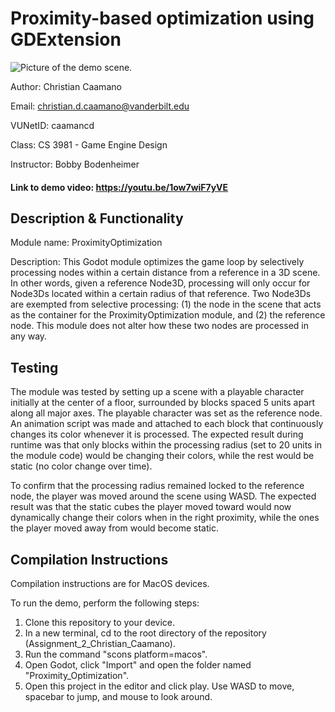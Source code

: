 # Proximity-based optimization using GDExtension

![Picture of the demo scene.](gameplay_thumbnail.png)

Author: Christian Caamano

Email: christian.d.caamano@vanderbilt.edu

VUNetID: caamancd

Class: CS 3981 - Game Engine Design

Instructor: Bobby Bodenheimer


#### Link to demo video: https://youtu.be/1ow7wiF7yVE

## Description & Functionality

Module name: ProximityOptimization

Description: This Godot module optimizes the game loop by selectively processing nodes within a certain distance from a reference in a 3D scene. In other words, given a reference Node3D, processing will only occur for Node3Ds located within a certain radius of that reference. Two Node3Ds are exempted from selective processing: (1) the node in the scene that acts as the container for the ProximityOptimization module, and (2) the reference node. This module does not alter how these two nodes are processed in any way.

## Testing

The module was tested by setting up a scene with a playable character initially at the center of a floor, surrounded by blocks spaced 5 units apart along all major axes. The playable character was set as the reference node. An animation script was made and attached to each block that continuously changes its color whenever it is processed. The expected result during runtime was that only blocks within the processing radius (set to 20 units in the module code) would be changing their colors, while the rest would be static (no color change over time).

To confirm that the processing radius remained locked to the reference node, the player was moved around the scene using WASD. The expected result was that the static cubes the player moved toward would now dynamically change their colors when in the right proximity, while the ones the player moved away from would become static.

## Compilation Instructions

Compilation instructions are for MacOS devices.

To run the demo, perform the following steps:
1. Clone this repository to your device.
2. In a new terminal, cd to the root directory of the repository (Assignment_2_Christian_Caamano).
3. Run the command "scons platform=macos".
4. Open Godot, click "Import" and open the folder named "Proximity_Optimization".
5. Open this project in the editor and click play. Use WASD to move, spacebar to jump, and mouse to look around.
